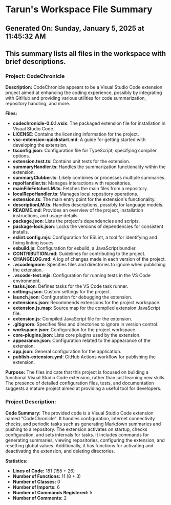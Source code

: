 # Tarun's Workspace File Summary
## Generated On: Sunday, January 5, 2025 at 11:45:32 AM
This summary lists all files in the workspace with brief descriptions.
---
### Project: CodeChronicle

**Description:**
CodeChronicle appears to be a Visual Studio Code extension project aimed at enhancing the coding experience, possibly by integrating with GitHub and providing various utilities for code summarization, repository handling, and more.

**Files:**

- **codechronicle-0.0.1.vsix**: The packaged extension file for installation in Visual Studio Code.
- **LICENSE**: Contains the licensing information for the project.
- **vsc-extension-quickstart.md**: A guide for getting started with developing the extension.
- **tsconfig.json**: Configuration file for TypeScript, specifying compiler options.
- **extension.test.ts**: Contains unit tests for the extension.
- **summaryHandler.ts**: Handles the summarization functionality within the extension.
- **summaryClubber.ts**: Likely combines or processes multiple summaries.
- **repoHandler.ts**: Manages interactions with repositories.
- **mainFileFetcherLM.ts**: Fetches the main files from a repository.
- **localRepoHandler.ts**: Manages local repository operations.
- **extension.ts**: The main entry point for the extension's functionality.
- **descriptionLM.ts**: Handles descriptions, possibly for language models.
- **README.md**: Provides an overview of the project, installation instructions, and usage details.
- **package.json**: Lists the project's dependencies and scripts.
- **package-lock.json**: Locks the versions of dependencies for consistent installs.
- **eslint.config.mjs**: Configuration for ESLint, a tool for identifying and fixing linting issues.
- **esbuild.js**: Configuration for esbuild, a JavaScript bundler.
- **CONTRIBUTION.md**: Guidelines for contributing to the project.
- **CHANGELOG.md**: A log of changes made in each version of the project.
- **.vscodeignore**: Specifies files and directories to ignore when publishing the extension.
- **.vscode-test.mjs**: Configuration for running tests in the VS Code environment.
- **tasks.json**: Defines tasks for the VS Code task runner.
- **settings.json**: Custom settings for the project.
- **launch.json**: Configuration for debugging the extension.
- **extensions.json**: Recommends extensions for the project workspace.
- **extension.js.map**: Source map for the compiled extension JavaScript file.
- **extension.js**: Compiled JavaScript file for the extension.
- **.gitignore**: Specifies files and directories to ignore in version control.
- **workspace.json**: Configuration for the project workspace.
- **core-plugins.json**: Lists core plugins used by the extension.
- **appearance.json**: Configuration related to the appearance of the extension.
- **app.json**: General configuration for the application.
- **publish-extension.yml**: GitHub Actions workflow for publishing the extension.

**Purpose:**
The files indicate that this project is focused on building a functional Visual Studio Code extension, rather than just learning new skills. The presence of detailed configuration files, tests, and documentation suggests a mature project aimed at providing a useful tool for developers. 
### Project Description:
 **Code Summary:**
The provided code is a Visual Studio Code extension named "CodeChronicle". It handles configuration, internet connectivity checks, and periodic tasks such as generating Markdown summaries and pushing to a repository. The extension activates on startup, checks configuration, and sets intervals for tasks. It includes commands for generating summaries, viewing repositories, configuring the extension, and resetting global values. Additionally, it has functions for activating and deactivating the extension, and deleting directories.

**Statistics:**
- **Lines of Code:** 181 (155 + 26)
- **Number of Functions:** 11 (8 + 3)
- **Number of Classes:** 0
- **Number of Imports:** 6
- **Number of Commands Registered:** 5
- **Number of Comments:** 2
